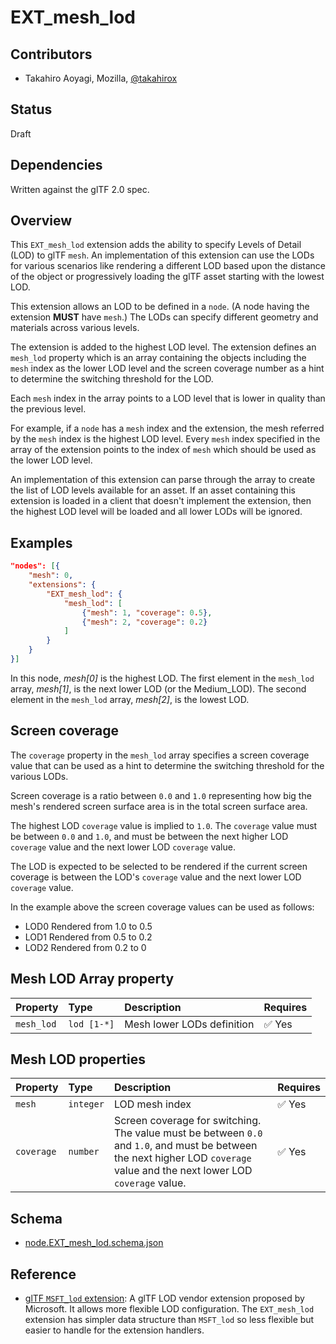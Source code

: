 # EXT\_mesh\_lod

## Contributors

* Takahiro Aoyagi, Mozilla, [@takahirox](https://github.com/takahirox)

## Status

Draft

## Dependencies

Written against the glTF 2.0 spec.

## Overview

This `EXT_mesh_lod` extension adds the ability to specify Levels of Detail
(LOD) to glTF `mesh`. An implementation of this extension can use the
LODs for various scenarios like rendering a different LOD based upon the
distance of the object or progressively loading the glTF asset starting with
the lowest LOD.

This extension allows an LOD to be defined in a `node`. (A node having the
extension **MUST** have `mesh`.) The LODs can specify different geometry and
materials across various levels.

The extension is added to the highest LOD level. The extension defines an
`mesh_lod` property which is an array containing the objects including the
`mesh` index as the lower LOD level and the screen coverage number as a hint
to determine the switching threshold for the LOD.

Each `mesh` index in the array points to a LOD level that is lower in quality
than the previous level.

For example, if a `node` has a `mesh` index and the extension, the mesh referred
by the `mesh` index is the highest LOD level. Every `mesh` index specified in the
array of the extension points to the index of `mesh` which should be used as
the lower LOD level.

An implementation of this extension can parse through the array to create the
list of LOD levels available for an asset. If an asset containing this extension
is loaded in a client that doesn't implement the extension, then the highest
LOD level will be loaded and all lower LODs will be ignored.

## Examples

```json
"nodes": [{
    "mesh": 0,
    "extensions": {
        "EXT_mesh_lod": {
            "mesh_lod": [
                {"mesh": 1, "coverage": 0.5},
                {"mesh": 2, "coverage": 0.2}
            ]
        }
    }
}]
 ```

In this node, *mesh[0]* is the highest LOD. The first element in the `mesh_lod`
array, *mesh[1]*, is the next lower LOD (or the Medium_LOD). The second element
in the `mesh_lod` array, *mesh[2]*, is the lowest LOD.

## Screen coverage

The `coverage` property in the `mesh_lod` array specifies a screen coverage
value that can be used as a hint to determine the switching threshold for the
various LODs.

Screen coverage is a ratio between `0.0` and `1.0` representing how big the
mesh's rendered screen surface area is in the total screen surface area.

The highest LOD `coverage` value is implied to `1.0`. The `coverage` value
must be between `0.0` and `1.0`, and must be between the next higher LOD
`coverage` value and the next lower LOD `coverage` value.

The LOD is expected to be selected to be rendered if the current screen
coverage is between the LOD's `coverage` value and the next lower LOD
`coverage` value.

In the example above the screen coverage values can be used as follows:

* LOD0 Rendered from 1.0 to 0.5
* LOD1 Rendered from 0.5 to 0.2
* LOD2 Rendered from 0.2 to 0

## Mesh LOD Array property

| Property | Type | Description | Requires |
|:------|:------|:------|:------|
| `mesh_lod` | `lod [1-*]` | Mesh lower LODs definition | :white_check_mark: Yes |

## Mesh LOD properties

| Property | Type | Description | Requires |
|:------|:------|:------|:------|
| `mesh` | `integer` | LOD mesh index | :white_check_mark: Yes |
| `coverage` | `number` | Screen coverage for switching. The value must be between `0.0` and `1.0`, and must be between the next higher LOD `coverage` value and the next lower LOD `coverage` value. | :white_check_mark: Yes |

## Schema

* [node.EXT_mesh_lod.schema.json](schema/node.EXT_mesh_lod.schema.json)

## Reference

* [glTF `MSFT_lod` extension](https://github.com/KhronosGroup/glTF/tree/main/extensions/2.0/Vendor/MSFT_lod):
A glTF LOD vendor extension proposed by Microsoft. It allows more flexible
LOD configuration. The `EXT_mesh_lod` extension has simpler data structure
than `MSFT_lod` so less flexible but easier to handle for the extension
handlers.
